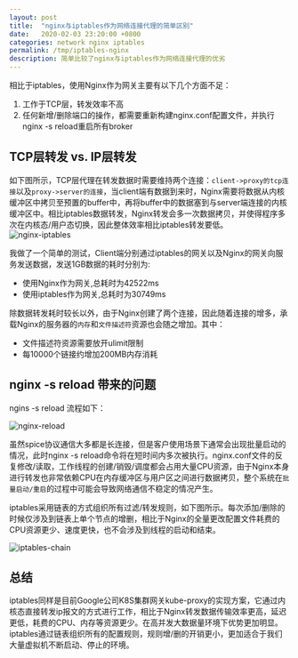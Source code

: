 ```yaml
---
layout: post
title:  "nginx与iptables作为网络连接代理的简单区别"
date:   2020-02-03 23:20:00 +0800
categories: network nginx iptables
permalink: /tmp/iptables-nginx
description: 简单比较了nginx与iptables作为网络连接代理的优劣
---
```


相比于iptables，使用Nginx作为网关主要有以下几个方面不足：

1. 工作于TCP层，转发效率不高
2. 任何新增/删除端口的操作，都需要重新构建nginx.conf配置文件，并执行nginx -s reload重启所有broker


## TCP层转发 vs. IP层转发

如下图所示，TCP层代理在转发数据时需要维持两个连接：`client->proxy的tcp连接`以及`proxy->server的连接`，当client端有数据到来时，Nginx需要将数据从内核缓冲区中拷贝至预置的buffer中，再将buffer中的数据塞到与server端连接的内核缓冲区中。相比iptables数据转发，Nginx转发会多一次数据拷贝，并使得程序多次在内核态/用户态切换，因此整体效率相比iptables转发要低。
![nginx-iptables](https://sdww2348115.github.io/resources/img/nginx-iptables.png)

我做了一个简单的测试，Client端分别通过iptables的网关以及Nginx的网关向服务发送数据，发送1GB数据的耗时分别为:

* 使用Nginx作为网关,总耗时为42522ms
* 使用iptables作为网关,总耗时为30749ms

除数据转发耗时较长以外，由于Nginx创建了两个连接，因此随着连接的增多，承载Nginx的服务器的`内存`和`文件描述符`资源也会随之增加。其中：

* 文件描述符资源需要放开ulimit限制
* 每10000个链接约增加200MB内存消耗

## nginx -s reload 带来的问题
ngins -s reload 流程如下：

![nginx-reload](https://sdww2348115.github.io/resources/img/reload.JPG)

虽然spice协议通信大多都是长连接，但是客户使用场景下通常会出现批量启动的情况，此时nginx -s reload命令将在短时间内多次被执行。nginx.conf文件的反复修改/读取，工作线程的创建/销毁/调度都会占用大量CPU资源，由于Nginx本身进行转发也非常依赖CPU在内存缓冲区与用户区之间进行数据拷贝，整个系统在`批量启动/重启`的过程中可能会导致网络通信不稳定的情况产生。

iptables采用链表的方式组织所有过滤/转发规则，如下图所示。每次添加/删除的时候仅涉及到链表上单个节点的增删，相比于Nginx的全量更改配置文件耗费的CPU资源更少、速度更快，也不会涉及到线程的启动和结束。

![iptables-chain](https://sdww2348115.github.io/resources/img/iptable-chain.JPG)

## 总结

iptables同样是目前Google公司K8S集群网关kube-proxy的实现方案，它通过内核态直接转发ip报文的方式进行工作，相比于Nginx转发数据传输效率更高，延迟更低，耗费的CPU、内存等资源更少。在高并发大数据量环境下优势更加明显。iptables通过链表组织所有的配置规则，规则增/删的开销更小，更加适合于我们大量虚拟机不断启动、停止的环境。
